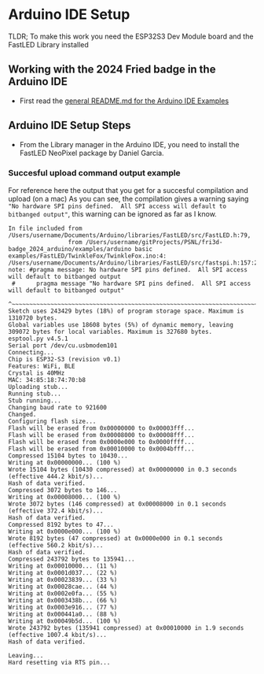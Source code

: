 # Arduino IDE Setup
TLDR; To make this work you need the ESP32S3 Dev Module board and the FastLED Library installed

## Working with the 2024 Fried badge in the Arduino IDE
- First read the [general README.md for the Arduino IDE Examples](../../README.md)

## Arduino IDE Setup Steps
- From the Library manager in the Arduino IDE, you need to install the FastLED NeoPixel package by Daniel Garcia.


### Succesful upload command output example
For reference here the output that you get for a succesful compilation and upload (on a mac)
As you can see, the compilation gives a warning saying `"No hardware SPI pins defined.  All SPI access will default to bitbanged output"`, this warning can be ignored as far as I know.
```
In file included from /Users/username/Documents/Arduino/libraries/FastLED/src/FastLED.h:79,
                 from /Users/username/gitProjects/PSNL/fri3d-badge_2024_arduino/examples/arduino basic examples/FastLED/TwinkleFox/TwinkleFox.ino:4:
/Users/username/Documents/Arduino/libraries/FastLED/src/fastspi.h:157:23: note: #pragma message: No hardware SPI pins defined.  All SPI access will default to bitbanged output
 #      pragma message "No hardware SPI pins defined.  All SPI access will default to bitbanged output"
                       ^~~~~~~~~~~~~~~~~~~~~~~~~~~~~~~~~~~~~~~~~~~~~~~~~~~~~~~~~~~~~~~~~~~~~~~~~~~~~~~~
Sketch uses 243429 bytes (18%) of program storage space. Maximum is 1310720 bytes.
Global variables use 18608 bytes (5%) of dynamic memory, leaving 309072 bytes for local variables. Maximum is 327680 bytes.
esptool.py v4.5.1
Serial port /dev/cu.usbmodem101
Connecting...
Chip is ESP32-S3 (revision v0.1)
Features: WiFi, BLE
Crystal is 40MHz
MAC: 34:85:18:74:70:b8
Uploading stub...
Running stub...
Stub running...
Changing baud rate to 921600
Changed.
Configuring flash size...
Flash will be erased from 0x00000000 to 0x00003fff...
Flash will be erased from 0x00008000 to 0x00008fff...
Flash will be erased from 0x0000e000 to 0x0000ffff...
Flash will be erased from 0x00010000 to 0x0004bfff...
Compressed 15104 bytes to 10430...
Writing at 0x00000000... (100 %)
Wrote 15104 bytes (10430 compressed) at 0x00000000 in 0.3 seconds (effective 444.2 kbit/s)...
Hash of data verified.
Compressed 3072 bytes to 146...
Writing at 0x00008000... (100 %)
Wrote 3072 bytes (146 compressed) at 0x00008000 in 0.1 seconds (effective 372.4 kbit/s)...
Hash of data verified.
Compressed 8192 bytes to 47...
Writing at 0x0000e000... (100 %)
Wrote 8192 bytes (47 compressed) at 0x0000e000 in 0.1 seconds (effective 560.2 kbit/s)...
Hash of data verified.
Compressed 243792 bytes to 135941...
Writing at 0x00010000... (11 %)
Writing at 0x0001d037... (22 %)
Writing at 0x00023839... (33 %)
Writing at 0x00028cae... (44 %)
Writing at 0x0002e0fa... (55 %)
Writing at 0x0003438b... (66 %)
Writing at 0x0003e916... (77 %)
Writing at 0x000441a0... (88 %)
Writing at 0x00049b5d... (100 %)
Wrote 243792 bytes (135941 compressed) at 0x00010000 in 1.9 seconds (effective 1007.4 kbit/s)...
Hash of data verified.

Leaving...
Hard resetting via RTS pin...
```
